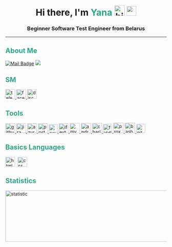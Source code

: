<h1 align="center">Hi there, I'm <span style="color: #2AA889">Yana</span>
<img src="https://github.com/blackcater/blackcater/raw/main/images/Hi.gif" height="32" alt="hi"/> <img src="https://em-content.zobj.net/source/apple/81/female-technologist-type-1-2_1f469-1f3fb-200d-1f4bb.png" width="30" height="30"></h1>
<h3 align="center">Beginner Software Test Engineer from Belarus</h3>

___
## <span style="color: #2AA889">About Me</span>

[![Mail Badge](https://img.shields.io/badge/-gmail-c14438?style=flat&logo=Gmail&logoColor=white&link=mailto:eryajf@163.com)](mailto:Yaninaoreshkevich@gmail.com)
![](https://visitor-badge.laobi.icu/badge?page_id=yanaoreshkevich.yanaoreshkevich)

## <span style="color: #2AA889">SM</span>
<div id="badges">
    <a href="https://t.me/raccoon91" target="_blank">
      <img src="https://cdn.icon-icons.com/icons2/2429/PNG/512/telegram_logo_icon_147228.png" width="30" height="30" alt="telegram" />
    <a href="https://www.facebook.com/jana.masyugina/" target="_blank">
      <img src="https://cdn.icon-icons.com/icons2/2429/PNG/512/facebook_logo_icon_147291.png" width="30" height="30" alt="facebook" />
    <a href="https://discordapp.com/users/1078371853715914763/" target="_blank">
      <img src="https://cdn.icon-icons.com/icons2/1945/PNG/512/iconfinder-discord-4661587_122459.png" width="30" height="30" alt="discord" />
    </a> 
  </div>

## <span style="color: #2AA889">Tools</span>
<a href="https://github.com" target="_blank"> <img src="https://cdn.icon-icons.com/icons2/1995/PNG/512/github_media_social_video_icon_123259.png" alt="github" width="30" height="30"/>
<a href="https://www.atlassian.com/software/jira" target="_blank"> <img src="https://cdn.icon-icons.com/icons2/3053/PNG/512/jira_cloud_macos_bigsur_icon_190051.png" alt="jira" width="30" height="30"/>
<a href="https://azure.microsoft.com/en-us/" target="_blank"> <img src="https://cdn.icon-icons.com/icons2/2699/PNG/512/microsoft_azure_logo_icon_170956.png" alt="azure" width="30" height="30"/>
<a href="https://www.postman.com/" target="_blank"> <img src="https://cdn.icon-icons.com/icons2/3053/PNG/512/postman_macos_bigsur_icon_189815.png" alt="postman" width="30" height="30"/>
<a href="https://swagger.io/" target="_blank"> <img src="https://seeklogo.com/images/S/swaggerhub-logo-52BE4455D6-seeklogo.com.png" alt="swagger" width="27" height="27"/> </a>
<a href="https://developer.chrome.com/" target="_blank"> <img src="https://cdn.icon-icons.com/icons2/2552/PNG/512/chrome_dev_browser_logo_icon_153006.png" alt="devtools" width="30" height="30"/>
<a href="https://www.mysql.com/" target="_blank"> <img src="https://cdn.icon-icons.com/icons2/3053/PNG/512/mysql_workbench_macos_bigsur_icon_189924.png" alt="mysql" width="31" height="31"/>
<a href="https://developer.android.com/studio" target="_blank"> <img src="https://cdn.icon-icons.com/icons2/3053/PNG/512/android_studio_alt_macos_bigsur_icon_190395.png" alt="android-studio" width="31" height="31"/>
<a href="https://www.charlesproxy.com/" target="_blank"> <img src="https://cdn.icon-icons.com/icons2/3053/PNG/512/charles_proxy_macos_bigsur_icon_190302.png" alt="charles-proxy" width="31" height="31"/>
<a href="https://www.telerik.com/fiddler" target="_blank"> <img src="https://anturis.com/wp-content/uploads/2022/09/Fiddler-Logo-1-184x184.png" alt="fiddler" width="28" height="28"/>
<a href="https://proxyman.io/" target="_blank"> <img src="https://proxyman.imgix.net/assets/images/AppIcon_v2.png?auto=format&fit=max&w=64" alt="proxyman" width="32" height="32"/>
<img src="https://cdn.icon-icons.com/icons2/2699/PNG/512/gnu_bash_logo_icon_170079.png" alt="bash" width="32" height="32"/>
<a href="https://git-scm.com/" target="_blank"> <img src="https://cdn.icon-icons.com/icons2/2415/PNG/512/git_plain_logo_icon_146507.png" alt="git" width="28" height="28"/> </a>

## <span style="color: #2AA889">Basics Languages</span>
<img src="https://cdn.icon-icons.com/icons2/2107/PNG/512/file_type_html_icon_130541.png" alt="html" width="30" height="30"/>&nbsp;
<img src="https://cdn.icon-icons.com/icons2/2107/PNG/512/file_type_css_icon_130661.png" alt="css" width="30" height="30"/>&nbsp;


## <span style="color: #2AA889">Statistics</span>

<img src="http://github-profile-summary-cards.vercel.app/api/cards/profile-details?username=yanaoreshkevich&theme=gotham" alt="statistic" width="530" height=160/>